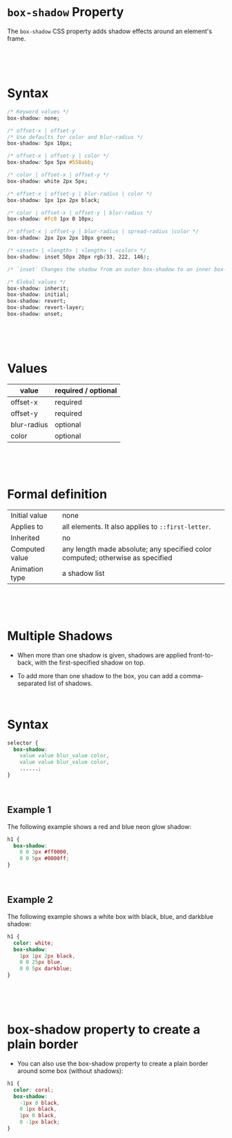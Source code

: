 # `box-shadow` Property

The `box-shadow` CSS property adds shadow effects around an element's frame.

&nbsp;

&nbsp;

# Syntax

```css
/* Keyword values */
box-shadow: none;

/* offset-x | offset-y
/* Use defaults for color and blur-radius */
box-shadow: 5px 10px;

/* offset-x | offset-y | color */
box-shadow: 5px 5px #558abb;

/* color | offset-x | offset-y */
box-shadow: white 2px 5px;

/* offset-x | offset-y | blur-radius | color */
box-shadow: 1px 1px 2px black;

/* color | offset-x | offset-y | blur-radius */
box-shadow: #fc0 1px 0 10px;

/* offset-x | offset-y | blur-radius | spread-radius |color */
box-shadow: 2px 2px 2px 10px green;

/* <inset> | <length> | <length> | <color> */
box-shadow: inset 50px 20px rgb(33, 222, 146);

/* `inset` Changes the shadow from an outer box-shadow to an inner box-shadow  */

/* Global values */
box-shadow: inherit;
box-shadow: initial;
box-shadow: revert;
box-shadow: revert-layer;
box-shadow: unset;
```

&nbsp;

&nbsp;

# Values

| value       | required / optional |
| ----------- | ------------------- |
| offset-x    | required            |
| offset-y    | required            |
| blur-radius | optional            |
| color       | optional            |

&nbsp;

&nbsp;

# Formal definition

|                |                                                                                |
| -------------- | ------------------------------------------------------------------------------ |
| Initial value  | none                                                                           |
| Applies to     | all elements. It also applies to `::first-letter`.                             |
| Inherited      | no                                                                             |
| Computed value | any length made absolute; any specified color computed; otherwise as specified |
| Animation type | a shadow list                                                                  |

&nbsp;

&nbsp;

# Multiple Shadows

- When more than one shadow is given, shadows are applied front-to-back, with the first-specified shadow on top.

- To add more than one shadow to the box, you can add a comma-separated list of shadows.

&nbsp;

# Syntax

```css
selector {
  box-shadow:
    value value blur_value color,
    value value blur_value color,
    ......;
}
```

&nbsp;

## Example 1

The following example shows a red and blue neon glow shadow:

```css
h1 {
  box-shadow:
    0 0 3px #ff0000,
    0 0 5px #0000ff;
}
```

&nbsp;

## Example 2

The following example shows a white box with black, blue, and darkblue shadow:

```css
h1 {
  color: white;
  box-shadow:
    1px 1px 2px black,
    0 0 25px blue,
    0 0 5px darkblue;
}
```

&nbsp;

&nbsp;

# box-shadow property to create a plain border

- You can also use the box-shadow property to create a plain border around some box (without shadows):

```css
h1 {
  color: coral;
  box-shadow:
    -1px 0 black,
    0 1px black,
    1px 0 black,
    0 -1px black;
}
```
